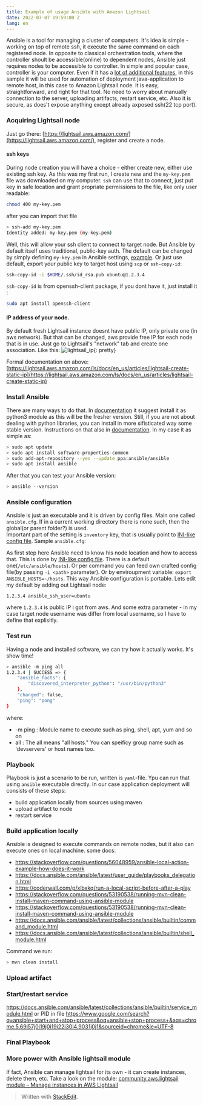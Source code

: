 ```yaml
---
title: Example of usage Ansible with Amazon Lightsail
date: 2022-07-07 19:59:00 Z
lang: en
---
```

Ansible is a tool for managing a cluster of computers. It's idea is simple - working on top of remote ssh, it execute the same command on each registered node. In opposite to classical orchestration tools, where the controller shoult be accessible(online) to dependent nodes, Ansible just requires nodes to be accessible to controller. In simple and popular case, controller is your computer. Even if it has a [lot of additional features](https://www.redhat.com/en/technologies/management/ansible/what-is-ansible), in this sample it will be used for automation of deployment java-application to remote host, in this case to Amazon Lightsail node. It is easy, straightforward, and right for that tool. No need to worry about manually connection to the server, uploading artifacts, restart service, etc. Also it is secure, as does't expose anything except already axposed ssh(22 tcp port).

### Acquiring Lightsail node
Just go there: [https://lightsail.aws.amazon.com/](https://lightsail.aws.amazon.com/), register and create a node. 

####  ssh keys
During node creation you will have a choice - either create new, either use existing ssh key. As this was my first run, I create new and the `my-key.pem` file was downloaded on my computer. `ssh` can use that to connect, just put key in safe location and grant propriate permissions to the file, like only user readable:
```bash
chmod 400 my-key.pem
```
after you can import that file
```bash
> ssh-add my-key.pem
Identity added: my-key.pem (my-key.pem)
```
Well, this will allow your ssh client to connect to target node. But Ansible by default itself uses traditional, public-key auth. The default can be changed by simply defining `my-key.pem` in Ansible settings, [example](https://www.cyberciti.biz/faq/define-ssh-key-per-host-using-ansible_ssh_private_key_file/). Or just use default, export your public key to target host using `scp` or `ssh-copy-id`:
```bash
ssh-copy-id -i $HOME/.ssh/id_rsa.pub ubuntu@1.2.3.4
```
`ssh-copy-id` is from openssh-client package, if you dont have it, just install it :
```bash
sudo apt install openssh-client
```

#### IP address of your node.
By default fresh Lightsail instance doesnt have public IP, only private one (in aws network). But that can be changed, aws provide free IP for each node that is in use. Just go to Lightsail's "network" tab and create one association. Like this:
![lightsail_ip](https://k.co.ua/resources/lightsail/lightsail_ip.png){: pretty}

Formal documentation on above: [https://lightsail.aws.amazon.com/ls/docs/en_us/articles/lightsail-create-static-ip](https://lightsail.aws.amazon.com/ls/docs/en_us/articles/lightsail-create-static-ip)

### Install Ansible
There are many ways to do that. In [documentation](https://docs.ansible.com/ansible/latest/installation_guide/intro_installation.html#selecting-an-ansible-package-and-version-to-install) it suggest install it as python3 module as this will be the fresher version. Still, if you are not about dealing with python libraries, you can install in more sifisticated way some stable version. Instructions on that also in [documentation](https://docs.ansible.com/ansible/latest/installation_guide/installation_distros.html).
In my case it as simple as:
```bash
> sudo apt update
> sudo apt install software-properties-common
> sudo add-apt-repository --yes --update ppa:ansible/ansible
> sudo apt install ansible
```
After that you can test your Ansible version:
```bash
> ansible --version
```
### Ansible configuration
Ansible is just an executable and it is driven by config files. Main one called `ansible.cfg`. If in a current working directory there is none such, then the global(or parent folder?) is used.  
Important part of the setting is `inventory` key, that is usually point to [INI-like config file](https://docs.ansible.com/ansible/latest/user_guide/intro_inventory.html).
Sample `ansible.cfg`:



As first step   here Ansible need to know his node location and how to access that. This is done by [INI-like config file](https://docs.ansible.com/ansible/latest/user_guide/intro_inventory.html). There is a default one(`/etc/ansible/hosts`). Or per command you can feed own crafted config file(by passing `-i <path>` parameter). Or by enviroupment variable: `export ANSIBLE_HOSTS=~/hosts`. This way Ansible configuration is portable. 
Lets edit my default by adding out Lightsail node:
```
1.2.3.4 ansible_ssh_user=ubuntu
```
where `1.2.3.4` is public IP i got from aws. And some extra parameter -  in my case target node username was differ from local username, so I have to define that explisitly.

### Test run
Having a node and installed software, we can try how it actually works. 
It's show time!
```bash
> ansible -m ping all
1.2.3.4 | SUCCESS => {
    "ansible_facts": {
        "discovered_interpreter_python": "/usr/bin/python3"
    },
    "changed": false,
    "ping": "pong"
}
```
where:
 - -m ping : Module name to execute such as ping, shell, apt, yum and so on
 -  all : The all means "all hosts." You can speificy group name such as 'devservers' or host names too.
 
### Playbook
Playbook is just a scenario to be run, written is `yaml`-file.
Ypu can run that using `ansible` executable directly.
In our case application deployment will consists of these steps:
 - build application locally from sources using maven
 - upload artifact to node
 - restart service
### Build application locally
Ansible is designed to execute commands on remote nodes, but it also can execute ones on local machine.
some docs: 
- https://stackoverflow.com/questions/56048959/ansible-local-action-example-how-does-it-work
- https://docs.ansible.com/ansible/latest/user_guide/playbooks_delegation.html
- https://coderwall.com/p/xlbxkq/run-a-local-script-before-after-a-play
- https://stackoverflow.com/questions/53190538/running-mvn-clean-install-maven-command-using-ansible-module
- https://stackoverflow.com/questions/53190538/running-mvn-clean-install-maven-command-using-ansible-module
- https://docs.ansible.com/ansible/latest/collections/ansible/builtin/command_module.html
- https://docs.ansible.com/ansible/latest/collections/ansible/builtin/shell_module.html

Command we run:
```bash
> mvn clean install
```
### Upload artifact

### Start/restart service
https://docs.ansible.com/ansible/latest/collections/ansible/builtin/service_module.html
or PID in file
https://www.google.com/search?q=ansible+start+and+stop+process&oq=ansible+stop+process+&aqs=chrome.5.69i57j0i19j0i19i22i30l4.9031j0j1&sourceid=chrome&ie=UTF-8

### Final Playbook



### More power with Ansible lightsail module
If fact, Ansible can manage lightsail for its own - it can create instances, delete them, etc. Take a look on the module:
[community.aws.lightsail module – Manage instances in AWS Lightsail](https://docs.ansible.com/ansible/latest/collections/community/aws/lightsail_module.html) 
 
> Written with [StackEdit](https://stackedit.io/).
<!--stackedit_data:
eyJoaXN0b3J5IjpbLTMwMTkxMzMxMCwxNDU0MzM4MzkyLDM5MD
Y1ODQyOCwtNDg5NDkyNDI0LDE3NzI4MDY5ODksLTE0OTY0MDIz
MzEsLTIwMjg3NTI4NDMsLTIwNjQzMTYxNTMsMTIwOTU2ODAyOC
wtMTk4NzIwMjQwNiw1OTEzODMyNzMsMTc1OTAxODQ3NywtMTQ4
Njg1MzMyNywxMDYyODE3NTgyLC05ODY5NjM3NTMsLTEzNjMxMz
I3MzcsOTY1MjEzNjg1LDE3MzY5NDA2MDYsLTIwNzU2Mjg4Njgs
MjY3ODQ2MjMwXX0=
-->